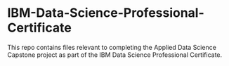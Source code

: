 # IBM-Data-Science-Professional-Certificate
This repo contains files relevant to completing the Applied Data Science Capstone project as part of the IBM Data Science Professional Certificate.
